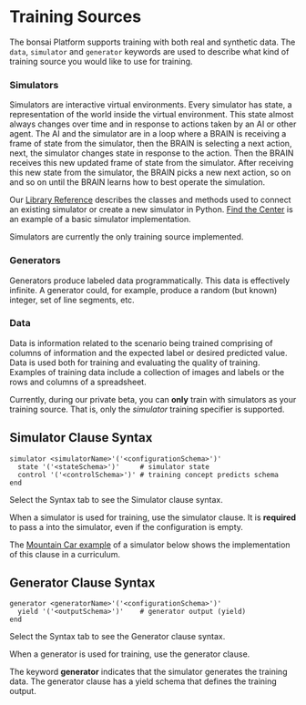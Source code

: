 # Training Sources

The bonsai Platform supports training with both real and synthetic data. The `data`, `simulator` and `generator` keywords are used to describe what kind of training source you would like to use for training.

### Simulators

Simulators are interactive virtual environments. Every simulator has state, a representation of the world inside the virtual environment. This state almost always changes over time and in response to actions taken by an AI or other agent. The AI and the simulator are in a loop where a BRAIN is receiving a frame of state from the simulator, then the BRAIN is selecting a next action, next, the simulator changes state in response to the action. Then the BRAIN receives this new updated frame of state from the simulator. After receiving this new state from the simulator, the BRAIN picks a new next action, so on and so on until the BRAIN learns how to best operate the simulation.

Our [Library Reference][1] describes the classes and methods used to connect an existing simulator or create a new simulator in Python. [Find the Center][3] is an example of a basic simulator implementation.

Simulators are currently the only training source implemented.

### Generators

Generators produce labeled data programmatically. This data is effectively infinite. A generator could, for example, produce a random (but known) integer, set of line segments, etc.

### Data

Data is information related to the scenario being trained comprising of columns of information and the expected label or desired predicted value. Data is used both for training and evaluating the quality of training. Examples of training data include a collection of images and labels or the rows and columns of a spreadsheet.

<aside class="notice">
Currently, during our private beta, you can <b>only</b> train with simulators as your training source. That is, only the <i>simulator</i> training specifier is supported.
</aside>

## Simulator Clause Syntax

```inkling--syntax
simulator <simulatorName>'('<configurationSchema>')' 
  state '('<stateSchema>')'     # simulator state
  control '('<controlSchema>')' # training concept predicts schema
end
```

Select the Syntax tab to see the Simulator clause syntax.

When a simulator is used for training, use the simulator clause. It is **required** to pass a <configurationSchema> into the simulator, even if the configuration is empty.

The [Mountain Car example][4] of a simulator below shows the implementation of this clause in a curriculum.

## Generator Clause Syntax

```inkling--syntax
generator <generatorName>'('<configurationSchema>')'  
  yield '('<outputSchema>')'    # generator output (yield)
end
```

Select the Syntax tab to see the Generator clause syntax.

When a generator is used for training, use the generator clause.

The keyword **generator** indicates that the simulator generates the training data. The
generator clause has a yield schema that defines the training output.

[1]: ./library-reference.html
[2]: http://yann.lecun.com/exdb/mnist/
[3]: ./../examples.html#find-the-center-example
[4]: #curriculum

